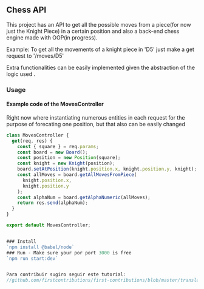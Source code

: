 Chess API
----------------

This  project has an API to get all the possible moves from a piece(for now just the Knight Piece) in a certain position and also a back-end chess engine made with OOP(in progress).

Example: To get all the movements of a knight piece in 'D5' just make a get request to '/moves/D5'

Extra functionalities can be easily implemented given the abstraction of the logic used .


### Usage

#### Example code of the MovesController

Right now where instantiating numerous entities in each request for the purpose of forecating one position, but that also can be easily changed

```javascript
class MovesController {
  get(req, res) {
    const { square } = req.params;
    const board = new Board();
    const position = new Position(square);
    const knight = new Knight(position);
    board.setAtPosition(knight.position.x, knight.position.y, knight);
    const allMoves = board.getAllMovesFromPiece(
      knight.position.x,
      knight.position.y
    );
    const alphaNum = board.getAlphaNumeric(allMoves);
    return res.send(alphaNum);
  }
}

export default MovesController;


### Install
`npm install @babel/node`
### Run - Make sure your por port 3000 is free
`npm run start:dev`


Para contribuir sugiro seguir este tutorial:
//github.com/firstcontributions/first-contributions/blob/master/translations/README.pt_br.md
